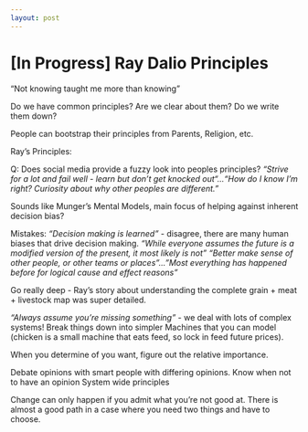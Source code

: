 ```yaml
---
layout: post
---
```

# [In Progress] Ray Dalio Principles

“Not knowing taught me more than knowing”

Do we have common principles? Are we clear about them? Do we write them down?

People can bootstrap their principles from Parents, Religion, etc. 

Ray’s Principles:

Q: Does social media provide a fuzzy look into peoples principles?
*“Strive for a lot and fail well - learn but don’t get knocked out“...“How do I know I’m right? Curiosity about why other peoples are different.”*

Sounds like Munger’s Mental Models, main focus of helping against inherent decision bias?

Mistakes:
*“Decision making is learned”* - disagree, there are many human biases that drive decision making. 
*“While everyone assumes the future is a modified version of the present, it most likely is not”*
*“Better make sense of other people, or other teams or places”...”Most everything has happened before for logical cause and effect reasons”*

Go really deep - Ray’s story about understanding the complete grain + meat + livestock map was super detailed. 

*“Always assume you’re missing something”* - we deal with lots of complex systems! Break things down into simpler Machines that you can model (chicken is a small machine that eats feed, so lock in feed future prices).

When you determine of you want, figure out the relative importance. 

Debate opinions with smart people with differing opinions.
Know when not to have an opinion
System wide principles

Change can only happen if you admit what you’re not good at. There is almost a good path in a case where you need two things and have to choose.
